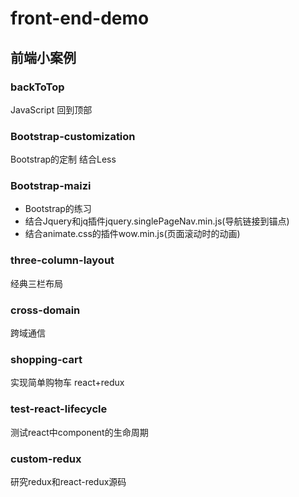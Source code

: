 # front-end-demo

## 前端小案例

### backToTop
 JavaScript 回到顶部
 
###  Bootstrap-customization
  Bootstrap的定制 结合Less
  
###   Bootstrap-maizi
* Bootstrap的练习 
* 结合Jquery和jq插件jquery.singlePageNav.min.js(导航链接到锚点)   
* 结合animate.css的插件wow.min.js(页面滚动时的动画)
  
### three-column-layout
经典三栏布局


### cross-domain
跨域通信


### shopping-cart
实现简单购物车 react+redux


### test-react-lifecycle
测试react中component的生命周期


### custom-redux
研究redux和react-redux源码